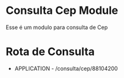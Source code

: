 # Consulta Cep Module

Esse é um modulo para consulta de Cep

# Rota de Consulta
 * APPLICATION - /consulta/cep/88104200
